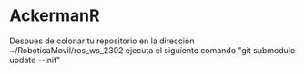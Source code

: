 # AckermanR

Despues de colonar tu repositorio en la dirección ~/RoboticaMovil/ros_ws_2302 ejecuta el siguiente comando
"git submodule update --init"

